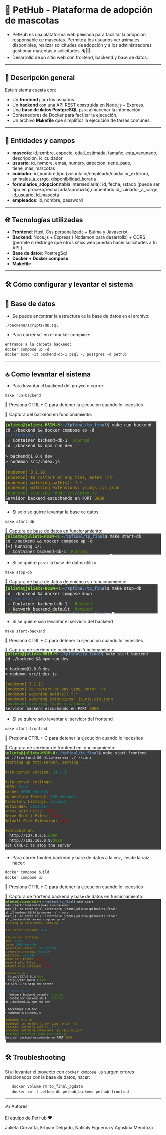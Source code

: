 # 🐾 PetHub - Plataforma de adopción de mascotas
- PetHub es una plataforma web pensada para facilitar la adopción responsable de mascotas. Permite a los usuarios ver animales disponibles, realizar solicitudes de adopción y a los administradores gestionar mascotas y solicitudes. 🐈🦜🐇 
- Desarrollo de un sitio web con frontend, backend y base de datos.

---
## 🧠 Descripción general

Este sistema cuenta con:

- Un **frontend** para los usuarios.
- Un **backend** con una API REST construida en Node.js + Express.
- Una **base de datos PostgreSQL** para almacenar la información.
- Contenedores de Docker para facilitar la ejecución.
- Un archivo **Makefile** que simplifica la ejecución de tareas comunes.

---
## 👥 Entidades y campos 
- **mascota**: id,nombre, especie, edad_estimada, tamaño, esta_vacunado, descripcion, id_cuidador
- **usuario**: id, nombre, email, numero, dirección, tiene_patio, tiene_mas_mascotas
- **cuidador**: id, nombre,tipo (voluntario/empleado/cuidador_externo), animales_a_cargo, disponibilidad_horaria
- **formularios_adopcion**(tabla intermediaria): id, fecha, estado (puede ser tipo en proceso/rechazada/aprobada),comentario,id_cuidador_a_cargo, id_usuario, id_mascota 
- **empleados**: id, nombre, password
---
## 🌐 Tecnologías utilizadas 
- **Frontend**: Html, Css personalizado + Bulma y Javascript
- **Backend**: Node.js + Express ( Nodemon para desarrollo) + CORS (permite o restringe que otros sitios web puedan hacer solicitudes a tu API.)
- **Base de datos**: PostregSql
- **Docker + Docker compose**
- **Makefile**

---

##  🛠️ Cómo configurar y levantar el sistema

## 📂 Base de datos 
- Se puede encontrar la estructura de la base de datos en el archivo:
```
./backend/scripts/db.sql
```
- Para correr sql en el docker compose:
```
entramos a la carpeta backend:
docker compose up -d
docker exec -it backend-db-1 psql -U postgres -d pethub 
```
---
## 🔝 Como levantar el sistema 

- Para levantar el backend del proyecto correr:
```
make run-backend
```
📌 Presioná CTRL + C para detener la ejecución cuando lo necesites

📸 Captura del backend en funcionamiento:

![alt text](captura1.jpg)

- Si solo se quiere levantar la base de datos:
```
make start-db
```
📸 Captura de base de datos en funcionamiento:
![alt text](captura2.jpg)

- Si se quiere parar la base de datos utilizo:
```
make stop-db
```
📸 Captura de base de datos deteniendo su funcionamiento:
![alt text](captura3.jpg)

- Si se quiere solo levantar el servidor del backend
```
make start-backend
```
📌 Presioná CTRL + C para detener la ejecución cuando lo necesites

📸 Captura de servidor de backend en funcionamiento:
![alt text](captura4.jpg)


- Si se quiere solo levantar el servidor del frontend
```
make start-frontend
```
📌 Presioná CTRL + C para detener la ejecución cuando lo necesites

📸 Captura de servidor de frontend en funcionamiento:
![alt text](captura5.jpg)


- Para correr fronted,backend y base de datos a la vez, desde la raiz hacer:
```bash
docker compose build
docker compose up
```
📌 Presioná CTRL + C para detener la ejecución cuando lo necesites

📸 Captura de frontend,backend y base de datos en funcionamiento:
![alt text](captura6-1.jpg)

## 🛠️ Troubleshooting

Si al levantar el proyecto con `docker compose up` surgen errores relacionados con la base de datos, 
hacer:

```bash
   docker volume rm tp_final_pgdata
   docker rm -f pethub-db pethub_backend pethub-frontend
```

---
✍ Autores

El equipo de PetHub ❤️

Julieta Corvatta, Brhyan Delgado, Nathaly Figueroa y Agustina Mendoza